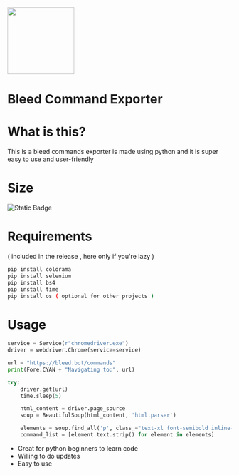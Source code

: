 <img src="https://github.com/user-attachments/assets/73c4d242-4df2-4475-8777-20fb920d2e19" width="150" height="150" />

# Bleed Command Exporter 

# What is this?
This is a bleed commands exporter is made using python and it is super easy to use and user-friendly

# Size

![Static Badge](https://img.shields.io/badge/file%20size%20-%201.07%20kb%20-%20cyan?style=flat)

# Requirements
( included in the release , here only if you're lazy )
``` bash
pip install colorama
pip install selenium
pip install bs4
pip install time
pip install os ( optional for other projects )
```
# Usage
```python
service = Service(r"chromedriver.exe")
driver = webdriver.Chrome(service=service)

url = "https://bleed.bot/commands"
print(Fore.CYAN + "Navigating to:", url)

try:
    driver.get(url)
    time.sleep(5)

    html_content = driver.page_source
    soup = BeautifulSoup(html_content, 'html.parser')

    elements = soup.find_all('p', class_="text-xl font-semibold inline-flex items-center")
    command_list = [element.text.strip() for element in elements]
```
- Great for python beginners to learn code
- Willing to do updates
- Easy to use
